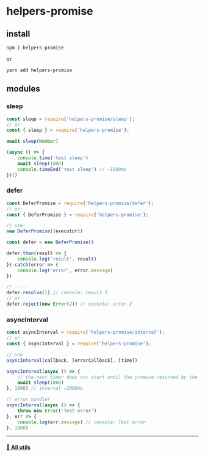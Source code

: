 # helpers-promise 


## install 
```
npm i helpers-promise
```
or
```
yarn add helpers-promise
```

## modules

### sleep

```js
const sleep = require('helpers-promise/sleep');
// or:
const { sleep } = require('helpers-promise');

await sleep(Number)
```

```js
(async () => {
    console.time('test sleep')
    await sleep(1000)
    console.timeEnd('test sleep') // ~1000ms
})()
```

### defer 

```js
const DeferPromise = require('helpers-promise/defer');
// or:
const { DeferPromise } = require('helpers-promise');

// use:
new DeferPromise([executor])
```

```js
const defer = new DeferPromise()

defer.then(result => {
    console.log('result', result)
}).catch(error => {
    console.log('error', error.message)
})

// -----
defer.resolve(1) // console: result 1
// or 
defer.reject(new Error(2)) // console: error 2
```

### asyncInterval 

```js
const asyncInterval = require('helpers-promise/interval');
// or:
const { asyncInterval } = require('helpers-promise');

// use
asyncInterval(callback, [errorCallback], [time])
```

```js
asyncInterval(async () => {
    // the next timer does not start until the promise returned by the current function is completed
    await sleep(1000)
}, 1000) // interval ~2000ms

// error handler
asyncInterval(async () => {
    throw new Error('Test error')
}, err => {
    console.log(err.message) // console: Test error
}, 1000)
```


---

#### [:link: All utils ](https://github.com/nerjs/utils#readme)